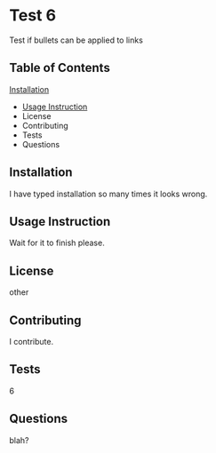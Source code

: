 # Test 6
Test if bullets can be applied to links
## Table of Contents
[Installation](##installation)
* [Usage Instruction](##usage-instruction)
* License
* Contributing
* Tests
* Questions

## Installation
I have typed installation so many times it looks wrong.
## Usage Instruction
Wait for it to finish please.
## License
other
## Contributing
I contribute.
## Tests
6
## Questions
blah?